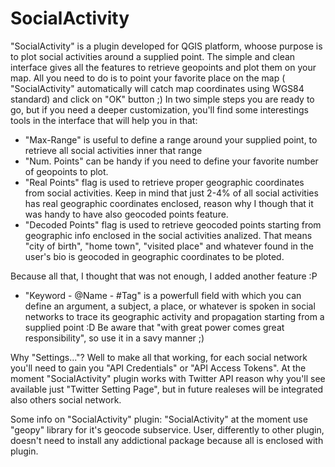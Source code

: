 # SocialActivity
"SocialActivity" is a plugin developed for QGIS platform, whoose purpose is to plot social activities around a supplied point.
The simple and clean interface gives all the features to retrieve geopoints and plot them on your map. 
All you need to do is to point your favorite place on the map ( "SocialActivity" automatically will catch map coordinates using WGS84 standard) and click on "OK" button ;)
In two simple steps you are ready to go, but if you need a deeper customization, you'll find some interestings tools in the interface that will help you in that:
- "Max-Range" is useful to define a range around your supplied point, to retrieve all social activities inner that range
- "Num. Points" can be handy if you need to define your favorite number of geopoints to plot.
- "Real Points" flag is used to retrieve proper geographic coordinates from social activities. Keep in mind that just 2-4% of all social activities has real geographic coordinates enclosed, reason why I though that it was handy to have also geocoded points feature.
- "Decoded Points" flag is used to retrieve geocoded points starting from geographic info enclosed in the social activities analized. That means "city of birth", "home town", "visited place" and whatever found in the user's bio is geocoded in geographic coordinates to be ploted.

Because all that, I thought that was not enough, I added another feature :P 
- "Keyword - @Name - #Tag" is a powerfull field with which you can define an argument, a subject, a place, or whatever is spoken in social networks to trace its geographic activity and propagation starting from a supplied point :D  Be aware that "with great power comes great responsibility", so use it in a savy manner ;)

Why "Settings..."?
Well to make all that working, for each social network you'll need to gain you "API Credentials" or "API Access Tokens". At the moment "SocialActivity" plugin works with Twitter API reason why you'll see available just "Twitter Setting Page", but in future realeses will be integrated also others social network.

Some info on "SocialActivity" plugin:
"SocialActivity" at the moment use "geopy" library for it's geocode subservice. User, differently to other plugin, doesn't need to install any addictional package because all is enclosed with plugin.

